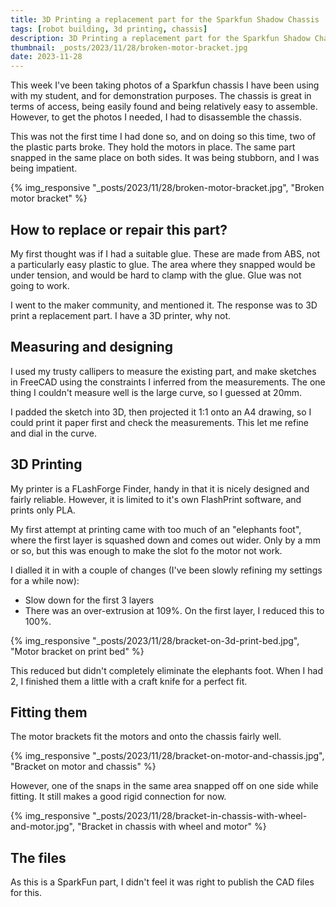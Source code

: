 ```yaml
---
title: 3D Printing a replacement part for the Sparkfun Shadow Chassis
tags: [robot building, 3d printing, chassis]
description: 3D Printing a replacement part for the Sparkfun Shadow Chassis
thumbnail: _posts/2023/11/28/broken-motor-bracket.jpg
date: 2023-11-28
---
```

This week I've been taking photos of a Sparkfun chassis I have been using with my student, and for demonstration purposes.
The chassis is great in terms of access, being easily found and being relatively easy to assemble.
However, to get the photos I needed, I had to disassemble the chassis.

This was not the first time I had done so, and on doing so this time, two of the plastic parts broke.
They hold the motors in place.
The same part snapped in the same place on both sides. It was being stubborn, and I was being impatient.

{% img_responsive "_posts/2023/11/28/broken-motor-bracket.jpg", "Broken motor bracket" %}

## How to replace or repair this part?

My first thought was if I had a suitable glue.
These are made from ABS, not a particularly easy plastic to glue.
The area where they snapped would be under tension, and would be hard to clamp with the glue.
Glue was not going to work.

I went to the maker community, and mentioned it.
The response was to 3D print a replacement part.
I have a 3D printer, why not.

## Measuring and designing

I used my trusty callipers to measure the existing part,
and make sketches in FreeCAD using the constraints I inferred from the measurements.
The one thing I couldn't measure well is the large curve, so I guessed at 20mm.

I padded the sketch into 3D, then projected it 1:1 onto an A4 drawing,
so I could print it paper first and check the measurements.
This let me refine and dial in the curve.

## 3D Printing

My printer is a FLashForge Finder,
handy in that it is nicely designed and fairly reliable.
However, it is limited to it's own FlashPrint software, and prints only PLA.

My first attempt at printing came with too much of an "elephants foot",
where the first layer is squashed down and comes out wider.
Only by a mm or so, but this was enough to make the slot fo the motor not work.

I dialled it in with a couple of changes (I've been slowly refining my settings for a while now):

- Slow down for the first 3 layers
- There was an over-extrusion at 109%. On the first layer, I reduced this to 100%.

{% img_responsive "_posts/2023/11/28/bracket-on-3d-print-bed.jpg", "Motor bracket on print bed" %}

This reduced but didn't completely eliminate the elephants foot.
When I had 2, I finished them a little with a craft knife for a perfect fit.

## Fitting them

The motor brackets fit the motors and onto the chassis fairly well.

{% img_responsive "_posts/2023/11/28/bracket-on-motor-and-chassis.jpg", "Bracket on motor and chassis" %}

However, one of the snaps in the same area snapped off on one side while fitting.
It still makes a good rigid connection for now.

{% img_responsive "_posts/2023/11/28/bracket-in-chassis-with-wheel-and-motor.jpg", "Bracket in chassis with wheel and motor" %}

## The files

As this is a SparkFun part, I didn't feel it was right to publish the CAD files for this.
